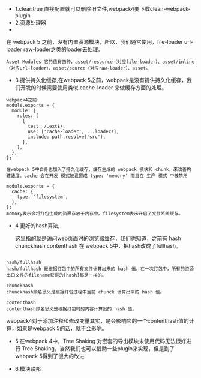 - 1.clear:true 直接配置就可以删除旧文件,webpack4要下载clean-webpack-plugin
- 2.资源处理器
- 
在 webpack 5 之前，没有内置资源模块，所以，我们通常使用，file-loader url-loader raw-loader之类的loader去处理。

```dotnetcli
Asset Modules 它的值有四种，asset/resource（对应file-loader）、asset/inline（对应url-loader）、asset/source（对应raw-loader）、asset。
```


- 3.提供持久化缓存,在webpack 5之前，webpack是没有提供持久化缓存，我们开发的时候需要使用类似 cache-loader 来做缓存方面的处理。

```nodejs
webpack4之前:
module.exports = {
  module: {
    rules: [
      {
        test: /.ext$/,
        use: ['cache-loader', ...loaders],
        include: path.resolve('src'),
      },
    ],
  },
};
```


```nodejs
在webpack 5中自身也加入了持久化缓存，缓存生成的 webpack 模块和 chunk，来改善构建速度。cache 会在开发 模式被设置成 type: 'memory' 而且在 生产 模式 中被禁用

module.exports = {
  cache: {
    type: 'filesystem',
  },
};
memory表示会将打包生成的资源存放于内存中。filesystem表示开启了文件系统缓存。
```


- 4.更好的hash算法,
  
  这里指的就是访问web页面时的浏览器缓存，我们也知道，之前有 hash chunckhash contenthash 在 webpack 5中，把hash改成了fullhash。
```nodejs

hash/fullhash
hash/fullhash 是根据打包中的所有文件计算出来的 hash 值，在一次打包中，所有的资源出口文件的filename获得的[hash]都是一样的。

chunckhash
chunckhash顾名思义是根据打包过程中当前 chunck 计算出来的 hash 值。

contenthash
contenthash顾名思义是根据打包时的内容计算出的 hash 值。
```

webpack4对于添加注释和修改变量其实，是会影响它的一个contenthash值的计算，如果是webpack 5的话，就不会影响。


- 5.在webpack 4中，Tree Shaking 对嵌套的导出模块未使用代码无法很好进行 Tree Shaking，当然我们也可以借助一些plugin来实现，但是到了webpack 5得到了很大的改进

- 6.模块联邦

